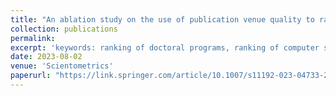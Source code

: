 ```yaml
---
title: "An ablation study on the use of publication venue quality to rank computer science departments: Publication quality is strongly correlated with the subjective perception of research strength"
collection: publications
permalink: 
excerpt: 'keywords: ranking of doctoral programs, ranking of computer science departments, peer assessment, clustering, ablation study'
date: 2023-08-02
venue: 'Scientometrics'
paperurl: "https://link.springer.com/article/10.1007/s11192-023-04733-2"
---
```



